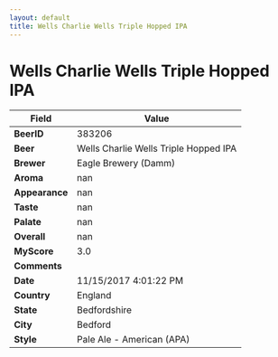 ```yaml
---
layout: default
title: Wells Charlie Wells Triple Hopped IPA
---
```


# Wells Charlie Wells Triple Hopped IPA

| Field         | Value     |
|---------------|-----------|
| **BeerID** | 383206 |
| **Beer** | Wells Charlie Wells Triple Hopped IPA |
| **Brewer** | Eagle Brewery (Damm) |
| **Aroma** | nan |
| **Appearance** | nan |
| **Taste** | nan |
| **Palate** | nan |
| **Overall** | nan |
| **MyScore** | 3.0 |
| **Comments** |   |
| **Date** | 11/15/2017 4:01:22 PM |
| **Country** | England |
| **State** | Bedfordshire |
| **City** | Bedford |
| **Style** | Pale Ale - American (APA) |
